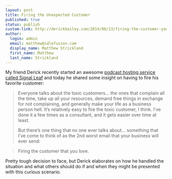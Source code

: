 ```yaml
--- 
layout: post
title: Firing the Unexpected Customer
published: true
status: publish
custom-link: http://derickbailey.com/2014/08/13/firing-the-customer-you-love/
author:
  login: admin
  email: matthew@idlefusion.com
  display_name: Matthew Strickland
  first_name: Matthew
  last_name: Strickland
---
```

My friend Derick recently started an awesome [podcast hosting service called Signal Leaf](http://signalleaf.com) and today he shared some insight on having to fire his favorite customer:

> Everyone talks about the toxic customers… the ones that complain all the time, take up all your resources, demand free things in exchange for not complaining, and generally make your life as a business person hell. It’s relatively easy to fire the toxic customer, I think. I’ve done it a few times as a consultant, and it gets easier over time at least. 
>
> But there’s one thing that no one ever talks about… something that I’ve come to think of as the 2nd worst email that your business will ever send:

> Firing the customer that you love.

Pretty tough decision to face, but Derick elaborates on how he handled the situation and what others should do if and when they might be presented with this curious scenario.

